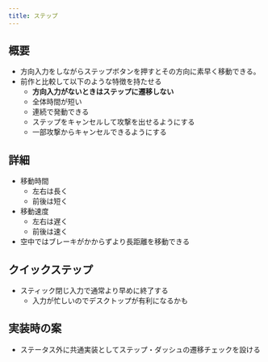 ```yaml
---
title: ステップ
---
```


## 概要
* 方向入力をしながらステップボタンを押すとその方向に素早く移動できる。
* 前作と比較して以下のような特徴を持たせる
    * __方向入力がないときはステップに遷移しない__
    * 全体時間が短い
    * 連続で発動できる
    * ステップをキャンセルして攻撃を出せるようにする
    * 一部攻撃からキャンセルできるようにする

## 詳細
* 移動時間
    * 左右は長く
    * 前後は短く
* 移動速度
    * 左右は遅く
    * 前後は速く
* 空中ではブレーキがかからずより長距離を移動できる

## クイックステップ
* スティック閉じ入力で通常より早めに終了する
    * 入力が忙しいのでデスクトップが有利になるかも

## 実装時の案
* ステータス外に共通実装としてステップ・ダッシュの遷移チェックを設ける
